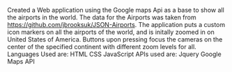 Created a Web application using the Google maps Api as a base to show all the airports in the world. The data for the Airports was taken from https://github.com/jbrooksuk/JSON-Airports. The application puts a custom icon markers on all the airports of the world, and is initally zoomed in on United States of America. Buttons upon pressing focus the cameras on the center of the specified continent with different zoom levels for all. Languages Used are:
HTML
CSS
JavaScript
APIs used are:
Jquery
Google Maps API